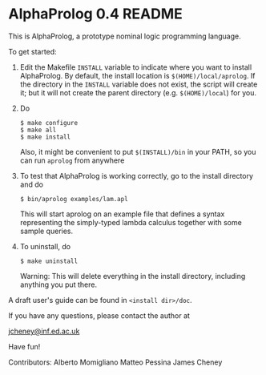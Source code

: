# AlphaProlog 0.4 README

This is AlphaProlog, a prototype nominal logic programming language.

To get started:

1.  Edit the Makefile `INSTALL` variable to indicate where you want to 
    install AlphaProlog.  By default, the install location is `$(HOME)/local/aprolog`.
    If the directory in the `INSTALL` variable does not exist, the script will create it; but it will 
    not create the parent directory (e.g. `$(HOME)/local`) for you.

2.  Do

        $ make configure
        $ make all
        $ make install

    Also, it might be convenient to put `$(INSTALL)/bin` in your PATH, so you can 
    run `aprolog` from anywhere

3.  To test that AlphaProlog is working correctly, go to the install 
    directory and do 

        $ bin/aprolog examples/lam.apl

    This will start aprolog on an example file that defines a syntax 
    representing the simply-typed lambda calculus together with some 
    sample queries.    


4.  To uninstall, do 

        $ make uninstall

    Warning: This will delete everything in the install directory, including 
    anything you put there.

A draft user's guide can be found in `<install dir>/doc`.

If you have any questions, please contact the author at

jcheney@inf.ed.ac.uk

Have fun!

Contributors:
Alberto Momigliano
Matteo Pessina
James Cheney
